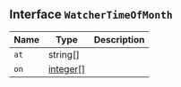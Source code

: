 ## Interface `WatcherTimeOfMonth`

| Name | Type | Description |
| - | - | - |
| `at` | string[] | &nbsp; |
| `on` | [integer](./integer.md)[] | &nbsp; |
